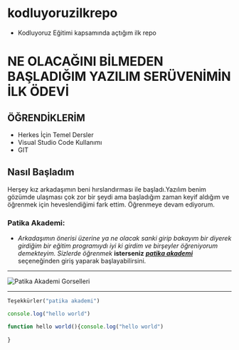 # kodluyoruzilkrepo
* Kodluyoruz Eğitimi kapsamında açtığım ilk repo
# NE OLACAĞINI BİLMEDEN BAŞLADIĞIM YAZILIM SERÜVENİMİN İLK ÖDEVİ
## ÖĞRENDİKLERİM
* Herkes İçin Temel Dersler
* Visual Studio Code Kullanımı
* GIT 
## Nasıl Başladım

Herşey kız arkadaşımın beni hırslandırması ile başladı.Yazılım benim gözümde ulaşması çok zor bir şeydi ama başladığım zaman keyif aldığım ve öğrenmek için heveslendiğimi fark ettim. Öğrenmeye devam ediyorum.
### Patika Akademi:
* *Arkadaşımın önerisi üzerine ya ne olacak sanki girip bakayım bir diyerek girdiğim bir eğitim programıydı iyi ki girdim ve birşeyler öğreniyorum demekteyim. Sizlerde öğrenmek* **isterseniz** ***[patika akademi](https://academy.patika.dev/tr/dashboard)*** seçeneğinden giriş yaparak başlayabilirsini.
---
![Patika Akademi Gorselleri](https://cdn.myikas.com/images/theme-images/e624a3dd-9019-4b59-87e6-9edfedd446b1/image_1080.jpg)

---
```python
Teşekkürler("patika akademi")
```
```javascript
console.log("hello world")

function hello world(){console.log("hello world")
    
}
```
